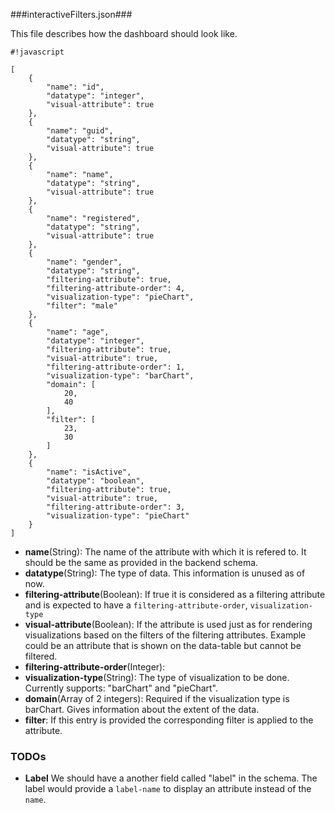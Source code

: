 ###interactiveFilters.json###

This file describes how the dashboard should look like.
```
#!javascript

[
    {
        "name": "id",
        "datatype": "integer",
        "visual-attribute": true
    },
    {
        "name": "guid",
        "datatype": "string",
        "visual-attribute": true
    },
    {
        "name": "name",
        "datatype": "string",
        "visual-attribute": true
    },
    {
        "name": "registered",
        "datatype": "string",
        "visual-attribute": true
    },
    {
        "name": "gender",
        "datatype": "string",
        "filtering-attribute": true,
        "filtering-attribute-order": 4,
        "visualization-type": "pieChart",
        "filter": "male"
    },
    {
        "name": "age",
        "datatype": "integer",
        "filtering-attribute": true,
        "visual-attribute": true,
        "filtering-attribute-order": 1,
        "visualization-type": "barChart",
        "domain": [
            20,
            40
        ],
        "filter": [
            23,
            30
        ]
    },
    {
        "name": "isActive",
        "datatype": "boolean",
        "filtering-attribute": true,
        "visual-attribute": true,
        "filtering-attribute-order": 3,
        "visualization-type": "pieChart"
    }
]

```

* **name**(String): The name of the attribute with which it is refered to. It should be the same as provided in the backend schema.
* **datatype**(String): The type of data. This information is unused as of now.
* **filtering-attribute**(Boolean): If true it is considered as a filtering attribute and is expected to have a ```filtering-attribute-order```, ```visualization-type```
* **visual-attribute**(Boolean): If the attribute is used just as for rendering visualizations based on the filters of the filtering attributes. Example could be an attribute that is shown on the data-table but cannot be filtered.
* **filtering-attribute-order**(Integer):
* **visualization-type**(String): The type of visualization to be done. Currently supports: "barChart" and "pieChart".
* **domain**(Array of 2 integers): Required if the visualization type is barChart. Gives information about the extent of the data.
* **filter**: If this entry is provided the corresponding filter is applied to the attribute.

### TODOs ###
* **Label** We should have a another field called "label" in the schema. The label would provide a ```label-name``` to display an attribute instead of the ```name```.
